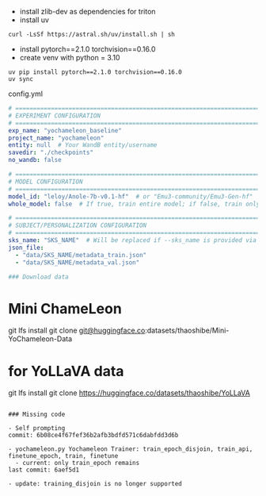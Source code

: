 - install zlib-dev as dependencies for triton
- install uv
```
curl -LsSf https://astral.sh/uv/install.sh | sh
```
- install pytorch==2.1.0 torchvision==0.16.0
- create venv with python = 3.10
```
uv pip install pytorch==2.1.0 torchvision==0.16.0
uv sync
```


config.yml
```yml
# ==============================================================================
# EXPERIMENT CONFIGURATION
# ==============================================================================
exp_name: "yochameleon_baseline"
project_name: "yochameleon"
entity: null  # Your WandB entity/username
savedir: "./checkpoints"
no_wandb: false

# ==============================================================================
# MODEL CONFIGURATION
# ==============================================================================
model_id: "leloy/Anole-7b-v0.1-hf"  # or "Emu3-community/Emu3-Gen-hf"
whole_model: false  # If true, train entire model; if false, train only embeddings and lm_head

# ==============================================================================
# SUBJECT/PERSONALIZATION CONFIGURATION
# ==============================================================================
sks_name: "SKS_NAME"  # Will be replaced if --sks_name is provided via CLI
json_file:
  - "data/SKS_NAME/metadata_train.json"
  - "data/SKS_NAME/metadata_val.json"

### Download data

```
# Mini ChameLeon
git lfs install
git clone git@huggingface.co:datasets/thaoshibe/Mini-YoChameleon-Data

# for YoLLaVA data
git lfs install
git clone https://huggingface.co/datasets/thaoshibe/YoLLaVA
```

### Missing code

- Self prompting
commit: 6b08ce4f67fef36b2afb3bdfd571c6dabfdd3d6b

- yochameleon.py Yochameleon Trainer: train_epoch_disjoin, train_api, finetune_epoch, train, finetune
  - current: only train_epoch remains 
last commit: 6aef5d1

- update: training_disjoin is no longer supported
